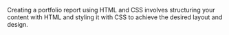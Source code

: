 Creating a portfolio report using
HTML and CSS involves structuring your content with HTML and styling it with CSS to achieve the desired layout and design.
